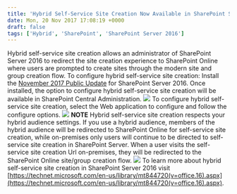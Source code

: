 ```yaml
---
title: 'Hybrid Self-Service Site Creation Now Available in SharePoint Server 2016'
date: Mon, 20 Nov 2017 17:08:19 +0000
draft: false
tags: ['Hybrid', 'SharePoint', 'SharePoint Server 2016']
---
```


Hybrid self-service site creation allows an administrator of SharePoint Server 2016 to redirect the site creation experience to SharePoint Online where users are prompted to create sites through the modern site and group creation flow. To configure hybrid self-service site creation: Install the [November 2017 Public Update](https://technet.microsoft.com/library/4b32dfba-1af6-4077-9a92-7cec8f220f20#BKMK_2016) for SharePoint Server 2016. Once installed, the option to configure hybrid self-service site creation will be available in SharePoint Central Administration. ![](https://msdnshared.blob.core.windows.net/media/2017/11/SSC11-1024x576.png) To configure hybrid self-service site creation, select the Web application to configure and follow the configure options. ![](https://msdnshared.blob.core.windows.net/media/2017/11/SSC21-1024x576.png) **NOTE** Hybrid self-service site creation respects your hybrid audience settings. If you use a hybrid audience, members of the hybrid audience will be redirected to SharePoint Online for self-service site creation, while on-premises only users will continue to be directed to self-service site creation in SharePoint Server. When a user visits the self-service site creation Url on-premises, they will be redirected to the SharePoint Online site/group creation flow. ![](https://msdnshared.blob.core.windows.net/media/2017/11/SSC3-1024x576.png) To learn more about hybrid self-service site creation in SharePoint Server 2016 visit [https://technet.microsoft.com/en-us/library/mt844720(v=office.16).aspx](https://technet.microsoft.com/en-us/library/mt844720(v=office.16).aspx).
